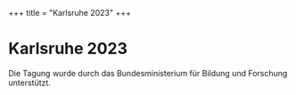 +++
title = "Karlsruhe 2023"
+++

# Karlsruhe 2023

Die Tagung wurde durch das Bundesministerium für Bildung und Forschung unterstützt.
